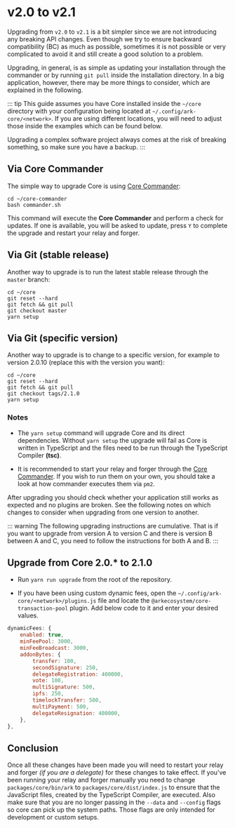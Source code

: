 # v2.0 to v2.1

Upgrading from `v2.0` to `v2.1` is a bit simpler since we are not introducing any breaking API changes. Even though we try to ensure backward compatibility (BC) as much as possible, sometimes it is not possible or very complicated to avoid it and still create a good solution to a problem.

Upgrading, in general, is as simple as updating your installation through the commander or by
running `git pull` inside the installation directory. In a big application, however, there may
be more things to consider, which are explained in the following.

::: tip
This guide assumes you have Core installed inside the `~/core` directory with your configuration being located at `~/.config/ark-core/<network>`. If you are using different locations, you will need to adjust those inside the examples which can be found below.

Upgrading a complex software project always comes at the risk of breaking something, so make sure you have a backup.
:::

## Via Core Commander

The simple way to upgrade Core is using [Core Commander](https://github.com/ArkEcosystem/core-commander):

    cd ~/core-commander
    bash commander.sh

This command will execute the **Core Commander** and perform a check for updates. If one is available, you will be
asked to update, press `Y` to complete the upgrade and restart your relay and forger.

## Via Git (stable release)

Another way to upgrade is to run the latest stable release through the `master` branch:

    cd ~/core
    git reset --hard
    git fetch && git pull
    git checkout master
    yarn setup

## Via Git (specific version)

Another way to upgrade is to change to a specific version, for example to version 2.0.10 (replace this with the version you want):

    cd ~/core
    git reset --hard
    git fetch && git pull
    git checkout tags/2.1.0
    yarn setup

### Notes

- The `yarn setup` command will upgrade Core and its direct dependencies. Without `yarn setup` the upgrade will fail as Core is written in TypeScript and the files need to be run through the TypeScript Compiler **(tsc)**.

- It is recommended to start your relay and forger through the [Core Commander](https://github.com/ArkEcosystem/core-commander). If you wish to run them on your own, you should take a look at how commander executes them via `pm2`.

After upgrading you should check whether your application still works as expected and no plugins are broken.
See the following notes on which changes to consider when upgrading from one version to another.

::: warning
The following upgrading instructions are cumulative. That is if you want to upgrade from version A to version C and there is version B between A and C, you need to follow the instructions for both A and B.
:::

## Upgrade from Core 2.0.\* to 2.1.0

- Run `yarn run upgrade` from the root of the repository.

- If you have been using custom dynamic fees, open the `~/.config/ark-core/<network>/plugins.js` file and locate the `@arkecosystem/core-transaction-pool` plugin. Add below code to it and enter your desired values.

```js
dynamicFees: {
    enabled: true,
    minFeePool: 3000,
    minFeeBroadcast: 3000,
    addonBytes: {
        transfer: 100,
        secondSignature: 250,
        delegateRegistration: 400000,
        vote: 100,
        multiSignature: 500,
        ipfs: 250,
        timelockTransfer: 500,
        multiPayment: 500,
        delegateResignation: 400000,
    },
},
```

## Conclusion

Once all these changes have been made you will need to restart your relay and forger *(if you are a delegate)* for these changes to take effect. If you've been running your relay and forger manually you need to change `packages/core/bin/ark` to `packages/core/dist/index.js` to ensure that the JavaScript files, created by the TypeScript Compiler, are executed. Also make sure that you are no longer passing in the `--data` and `--config` flags so core can pick up the system paths. Those flags are only intended for development or custom setups.
